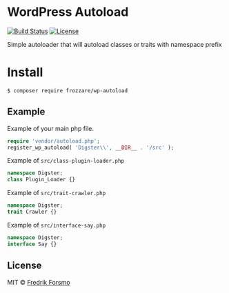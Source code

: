 # WordPress Autoload

[![Build Status](https://travis-ci.org/frozzare/wp-autoload.svg?branch=master)](https://travis-ci.org/frozzare/wp-autoload)
[![License](https://img.shields.io/packagist/l/frozzare/wp-autoload.svg)](https://packagist.org/packages/frozzare/wp-autoload)

Simple autoloader that will autoload classes or traits with namespace prefix

# Install

```
$ composer require frozzare/wp-autoload
```

## Example

Example of your main php file.

```php
require 'vendor/autoload.php';
register_wp_autoload( 'Digster\\', __DIR__ . '/src' );
```

Example of `src/class-plugin-loader.php`

```php
namespace Digster;
class Plugin_Loader {}
```

Example of `src/trait-crawler.php`

```php
namespace Digster;
trait Crawler {}
```

Example of `src/interface-say.php`

```php
namespace Digster;
interface Say {}
```

## License

MIT © [Fredrik Forsmo](https://github.com/frozzare)

